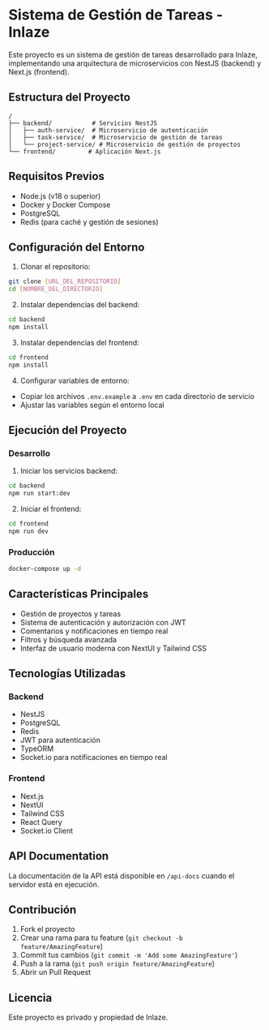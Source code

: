 # Sistema de Gestión de Tareas - Inlaze

Este proyecto es un sistema de gestión de tareas desarrollado para Inlaze, implementando una arquitectura de microservicios con NestJS (backend) y Next.js (frontend).

## Estructura del Proyecto

```
/
├── backend/           # Servicios NestJS
│   ├── auth-service/  # Microservicio de autenticación
│   ├── task-service/  # Microservicio de gestión de tareas
│   └── project-service/ # Microservicio de gestión de proyectos
└── frontend/         # Aplicación Next.js
```

## Requisitos Previos

- Node.js (v18 o superior)
- Docker y Docker Compose
- PostgreSQL
- Redis (para caché y gestión de sesiones)

## Configuración del Entorno

1. Clonar el repositorio:
```bash
git clone [URL_DEL_REPOSITORIO]
cd [NOMBRE_DEL_DIRECTORIO]
```

2. Instalar dependencias del backend:
```bash
cd backend
npm install
```

3. Instalar dependencias del frontend:
```bash
cd frontend
npm install
```

4. Configurar variables de entorno:
- Copiar los archivos `.env.example` a `.env` en cada directorio de servicio
- Ajustar las variables según el entorno local

## Ejecución del Proyecto

### Desarrollo

1. Iniciar los servicios backend:
```bash
cd backend
npm run start:dev
```

2. Iniciar el frontend:
```bash
cd frontend
npm run dev
```

### Producción

```bash
docker-compose up -d
```

## Características Principales

- Gestión de proyectos y tareas
- Sistema de autenticación y autorización con JWT
- Comentarios y notificaciones en tiempo real
- Filtros y búsqueda avanzada
- Interfaz de usuario moderna con NextUI y Tailwind CSS

## Tecnologías Utilizadas

### Backend
- NestJS
- PostgreSQL
- Redis
- JWT para autenticación
- TypeORM
- Socket.io para notificaciones en tiempo real

### Frontend
- Next.js
- NextUI
- Tailwind CSS
- React Query
- Socket.io Client

## API Documentation

La documentación de la API está disponible en `/api-docs` cuando el servidor está en ejecución.

## Contribución

1. Fork el proyecto
2. Crear una rama para tu feature (`git checkout -b feature/AmazingFeature`)
3. Commit tus cambios (`git commit -m 'Add some AmazingFeature'`)
4. Push a la rama (`git push origin feature/AmazingFeature`)
5. Abrir un Pull Request

## Licencia

Este proyecto es privado y propiedad de Inlaze. 